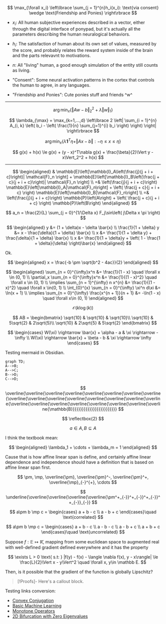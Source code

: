 $$
\max_{\forall x_i} \left\lbrace
    \sum_{j = 1}^{n}h_i(x_i): \text{via consent} \wedge \text{Friendship and Ponies}
\right\rbrace
$$

* $x_i$: All human subjective experiences described in a vector, either through the digital interface of ponypad, but it's actually all the parameters describing the human neuralogical behaviors. 


* $h_i$: The satisfaction of human about its own set of values, measured by the score, and probably relates the reward system inside of the brain and the parts relevavnt to motivations. 


* $n$: All "living" human, a good enough simulation of the entity still counts as living. 


* "Consent": Some neural activation patterns in the cortex that controls the human to agree, in any languages. 


* "Friendship and Ponies": Cute ponies stuff and friends ^w^


---
$$
\arg\min_x \left\lbrace
    \Vert Aw - b\Vert_2^2 + \lambda \Vert w\Vert_1
\right\rbrace
$$

$$
\lambda_{\max} = 
\max_{k=1,...,d} \left\lbrace
    2 \left|
        \sum_{i = 1}^{n} A_{i, k}
        \left(
            b_i - \left(
                \frac{1}{n} \sum_{j=1}^{i} b_i
            \right)
        \right)
    \right|
\right\rbrace
$$

$$
\arg\min_x \left\lbrace
    \lambda \mathbf{1}^T\eta + \Vert Ax - b\Vert : 
    -\eta \le x \le \eta
\right\rbrace
$$

$$
g(x) + h(x) \le g(x) +  (y - x)^T\nabla g(x) + \frac{\beta}{2}\Vert y - x\Vert_2^2 + h(x)
$$


---

$$
\begin{aligned}
& \mathbb{E}\left[\mathbb{I}_A\left(\frac{j}{j + i + c}\right)| 
    \mathcal{F}_n
\right] + 
\mathbb{E}\left[\mathbb{I}_B\left(\frac{j + c}{j + i + c}\right)| 
    \mathcal{F}_n
\right]
\\
=& 
\left(\frac{j}{j + i + c}\right)
\mathbb{E}\left[\mathbb{I}_A|\mathcal{F}_n\right] + 
\left(
    \frac{j + c}{j + i + c}
\right) \mathbb{E}\left[\mathbb{I}_B|\mathcal{F}_n\right]
\\
=&
\left(\frac{j}{j + i + c}\right)
\mathbb{P}\left(A\right) + 
\left(
    \frac{j + c}{j + i + c}
\right) \mathbb{P}\left(B\right)
\end{aligned}
$$


$$
a_n = \frac{2}{L} \sum_{j = 0}^{1/\Delta x}
F_j\sin\left(
    j\Delta x \pi
    \right)
$$

$$
\begin{aligned}
    y &= (1 + \delta)x - \delta \bar{x}
    \\
    \frac{1}{1 + \delta} y &= x - \frac{\delta}{1 + \delta} \bar{x}
    \\
    x &= \frac{1}{1 + \delta y} + \frac{\delta}{1 + \delta} \bar{x}
    \\
    x &= \frac{1}{1 + \delta}y + \left(
        1 - \frac{1 + \delta}{\delta}
    \right)\bar{x}
\end{aligned}
$$

Ok. 

$$
\begin{aligned}
    x = \frac{-b \pm \sqrt{b^2 - 4ac}}{2}
\end{aligned}
$$

$$
\begin{aligned}
    \sum_{n = 0}^{\infty}x^n &= \frac{1}{1 - x} \quad \forall x \in (0, 1)
    \\
    \partial_x \sum_{n = 0}^{\infty}x^n &= \frac{1}{(1 - x)^2} \quad \forall x \in (0, 1)
    \\
    \implies \sum_{n = 1}^{\infty} n x^{n} &= \frac{1}{(1 - x)^2} \quad \forall x \in(0, 1)
    \\
    \int_{0}^{x} 
        \sum_{n = 0}^{\infty} \xi^n
    d\xi &= 
    \ln(x + 1)
    \\
    \implies
    \sum_{n = 0}^{\infty} \frac{x^{n + 1}}{n + 1} &= -\ln(1 - x) \quad \forall x\in (0, 1)
\end{aligned}
$$


$$
\mathcal{O}(k\log(k))
$$

$$
AB = \begin{bmatrix}
\sqrt{10} & \sqrt{10} & \sqrt{10}\\
\sqrt{10} & 5\sqrt{2} & 2\sqrt{5}\\
\sqrt{10} & 2\sqrt{5} & 5\sqrt{2}
\end{bmatrix}
$$


$$
\begin{cases}
    W(\xi) \rightarrow \bar{x} + \alpha - a  
    &
    \xi \rightarrow - \infty
    \\
    W(\xi) \rightarrow \bar{x} + \beta - b  
    &
    \xi \rightarrow \infty
\end{cases}
$$

Testing mermaid in Obsidian. 
```mermaid
graph TD;
A-->B;
A-->C;
B-->D;
C-->D;
```

$$
\overline{\overline{\overline{\overline{\overline{\overline{\overline{\overline{\overline{\overline{\overline{\overline{\overline{\overline{\overline{\overline{\overline{\overline{\overline{\overline{\overline{\overline{\overline{\overline{\mathbb{B}}}}}}}}}}}}}}}}}}}}}}}}}
$$

$$
\reflectbox{2} 
$$




$$
a ∈ A, B ⊆ A
$$


I think the textbook mean: 

$$
\begin{aligned}
    \lambda_1 + \cdots + \lambda_m = 1
\end{aligned}
$$

Cause that is how affine linear span is define, and certainly affine linear dependence and independence should have a definition that is based on affine linear span first. 

$$
\pm, \mp, \overline{\pm}, \overline{\pm}^-, \overline{\pm}^+, \overline{\mp}_{-}^{+}, \cdots
$$

$$
\underline{\overline{\overline{\overline{\overline{\pm^+_{-}}^+_{-}}^+_{-}}^+_{-}}_{-}}
$$

$$
a\pm b \mp c = \begin{cases}
    a + b - c
    \\
    a - b + c
\end{cases}\quad \text{correlated}
$$

$$
a\pm b \mp c = \begin{cases}
    a + b - c
    \\
    a - b - c
    \\
    a - b + c
    \\
    a + b + c
\end{cases}\quad \text{uncorrelated}
$$

Suppose $f:\mathbb E\mapsto \mathbb{\bar R}$, mapping from some euclidean space to augmented real with well-defined gradient defined everywhere and it has the property

$$
\exists L > 0 \text{ s.t: }
|f(y) - f(x) - \langle \nabla f(x), y - x\rangle| \le \frac{L}{2}\Vert x - y\Vert^2 
\quad \forall x, y\in \mathbb E. 
$$

Then, is it possible that the gradient of the function is globally Lipschitz? 

> [!Proofs]-
> Here's a callout block.



Testing links conversion: 
* [Convex Conjugation](AMATH%20516%20Numerical%20Optimizations/Duality/Convex%20Conjugation.md)
* [Basic Machine Learning](AMATH%20582%20Data%20Science/Basic%20Machine%20Learning.md)
* [Monotone Operators](AMATH%20516%20Numerical%20Optimizations/Monotone%20Operators.md)
* [2D Bifurcation with Zero Eigenvalues](2D%20Bifurcation%20with%20Zero%20Eigenvalues.md)